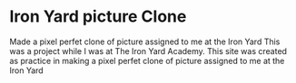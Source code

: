 # Iron Yard picture Clone
Made a pixel perfet clone of picture assigned to me at the Iron Yard
This was a project while I was at The Iron Yard Academy. This site was created as practice in making a pixel perfet clone of picture assigned to me at the Iron Yard
